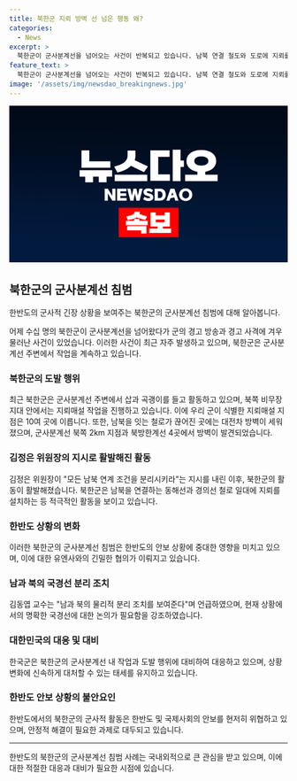 ```yaml
---
title: 북한군 지뢰 방벽 선 넘은 행동 왜?
categories:
  - News
excerpt: >
  북한군이 군사분계선을 넘어오는 사건이 반복되고 있습니다. 남북 연결 철도와 도로에 지뢰를 설치하고, 북쪽 비무장지대에서 지뢰매설 등의 작업을 벌이고 있습니다. 이는 김정은 위원장의 지시 이후 활발해진 움직임으로, 핵심은 명확한 국경선과 분리조치를 보이는 것입니다. 북한군의 군사분계선 침범은 정전협정을 위반하는지 여부가 유엔사와 협의 중에 있다고 합참 관계자가 밝혔습니다. (문자 수: 204)
feature_text: >
  북한군이 군사분계선을 넘어오는 사건이 반복되고 있습니다. 남북 연결 철도와 도로에 지뢰를 설치하고, 북쪽 비무장지대에서 지뢰매설 등의 작업을 벌이고 있습니다. 이는 김정은 위원장의 지시 이후 활발해진 움직임으로, 핵심은 명확한 국경선과 분리조치를 보이는 것입니다. 북한군의 군사분계선 침범은 정전협정을 위반하는지 여부가 유엔사와 협의 중에 있다고 합참 관계자가 밝혔습니다. (문자 수: 204)
image: '/assets/img/newsdao_breakingnews.jpg'
---
```


<p><img src="/assets/img/newsdao_breakingnews.jpg" alt="pcversion 속보" /></p>

<h2 data-ke-size="size26">북한군의 군사분계선 침범</h2>

<p>한반도의 군사적 긴장 상황을 보여주는 북한군의 군사분계선 침범에 대해 알아봅니다.</p>

<p data-ke-size="size16">어제 수십 명의 북한군이 군사분계선을 넘어왔다가 군의 경고 방송과 경고 사격에 겨우 물러난 사건이 있었습니다. 이러한 사건이 최근 자주 발생하고 있으며, 북한군은 군사분계선 주변에서 작업을 계속하고 있습니다.</p>

<h3><b>북한군의 도발 행위</b></h3>

<p data-ke-size="size16">최근 북한군은 군사분계선 주변에서 삽과 곡괭이를 들고 활동하고 있으며, 북쪽 비무장지대 안에서는 지뢰매설 작업을 진행하고 있습니다. 이에 우리 군이 식별한 지뢰매설 지점은 10여 곳에 이릅니다. 또한, 남북을 잇는 철로가 끊어진 곳에는 대전차 방벽이 세워졌으며, 군사분계선 북쪽 2km 지점과 북방한계선 4곳에서 방벽이 발견되었습니다.</p>

<h3><b>김정은 위원장의 지시로 활발해진 활동</b></h3>

<p data-ke-size="size16">김정은 위원장이 "모든 남북 연계 조건을 분리시키라"는 지시를 내린 이후, 북한군의 활동이 활발해졌습니다. 북한군은 남북을 연결하는 동해선과 경의선 철로 일대에 지뢰를 설치하는 등 적극적인 활동을 보이고 있습니다.</p>

<h3><b>한반도 상황의 변화</b></h3>

<p data-ke-size="size16">이러한 북한군의 군사분계선 침범은 한반도의 안보 상황에 중대한 영향을 미치고 있으며, 이에 대한 유엔사와의 긴밀한 협의가 이뤄지고 있습니다.</p>

<h3><b>남과 북의 국경선 분리 조치</b></h3>

<p data-ke-size="size16">김동엽 교수는 "남과 북의 물리적 분리 조치를 보여준다"며 언급하였으며, 현재 상황에서의 명확한 국경선에 대한 논의가 필요함을 강조하였습니다.</p>

<h3><b>대한민국의 대응 및 대비</b></h3>

<p data-ke-size="size16">한국군은 북한군의 군사분계선 내 작업과 도발 행위에 대비하여 대응하고 있으며, 상황 변화에 신속하게 대처할 수 있는 태세를 유지하고 있습니다.</p>

<h3><b>한반도 안보 상황의 불안요인</b></h3>

<p data-ke-size="size16">한반도에서의 북한군의 군사적 활동은 한반도 및 국제사회의 안보를 현저히 위협하고 있으며, 안정적 해결이 필요한 과제로 대두되고 있습니다.</p>

<hr />

<p data-ke-size="size16">한반도의 북한군의 군사분계선 침범 사례는 국내외적으로 큰 관심을 받고 있으며, 이에 대한 적절한 대응과 대비가 필요한 시점에 있습니다.</p>


